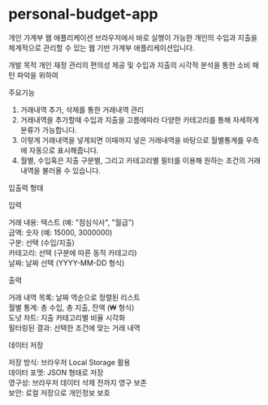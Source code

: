 # personal-budget-app
개인 가계부 웹 애플리케이션
브라우저에서 바로 실행이 가능한 개인의 수입과 지출을 체계적으로 관리할 수 있는 웹 기반 가계부 애플리케이션입니다.

개발 목적
개인 재정 관리의 편의성 제공 및 수입과 지출의 시각적 분석을 통한 소비 패턴 파악을 위하여


주요기능
1. 거래내역 추가, 삭제를 통한 거래내역 관리
2. 거래내역을 추가할때 수입과 지출을 고름에따라 다양한 카테고리를 통해 자세하게 분류가 가능합니다.
3. 이렇게 거래내역을 넣게되면 이때까지 넣은 거래내역을 바탕으로 월별통계를 우측에 자동으로 표시해줍니다.
4. 월별, 수입혹은 지출 구분별, 그리고 카테고리별 필터를 이용해 원하는 조건의 거래내역을 불러올 수 있습니다.

입출력 형태

입력

거래 내용: 텍스트 (예: "점심식사", "월급")  
금액: 숫자 (예: 15000, 3000000)  
구분: 선택 (수입/지출)  
카테고리: 선택 (구분에 따른 동적 카테고리)  
날짜: 날짜 선택 (YYYY-MM-DD 형식)  

출력

거래 내역 목록: 날짜 역순으로 정렬된 리스트  
월별 통계: 총 수입, 총 지출, 잔액 (₩ 형식)  
도넛 차트: 지출 카테고리별 비율 시각화  
필터링된 결과: 선택한 조건에 맞는 거래 내역  

데이터 저장

저장 방식: 브라우저 Local Storage 활용  
데이터 포맷: JSON 형태로 저장  
영구성: 브라우저 데이터 삭제 전까지 영구 보존  
보안: 로컬 저장으로 개인정보 보호  
